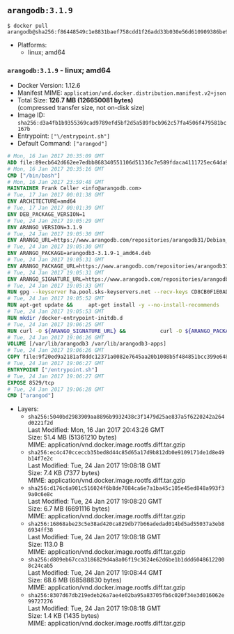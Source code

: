 ## `arangodb:3.1.9`

```console
$ docker pull arangodb@sha256:f86448549c1e8831baef758cdd1f26add33b030e56d610909386be941aee1267
```

-	Platforms:
	-	linux; amd64

### `arangodb:3.1.9` - linux; amd64

-	Docker Version: 1.12.6
-	Manifest MIME: `application/vnd.docker.distribution.manifest.v2+json`
-	Total Size: **126.7 MB (126650081 bytes)**  
	(compressed transfer size, not on-disk size)
-	Image ID: `sha256:d3a4fb1b9355369cad9789efd5bf2d5a589fbcb962c57fa4506f479581bc167b`
-	Entrypoint: `["\/entrypoint.sh"]`
-	Default Command: `["arangod"]`

```dockerfile
# Mon, 16 Jan 2017 20:35:09 GMT
ADD file:89ecb642d662ee7edbb868340551106d51336c7e589fdaca4111725ec64da957 in / 
# Mon, 16 Jan 2017 20:35:16 GMT
CMD ["/bin/bash"]
# Mon, 16 Jan 2017 23:59:48 GMT
MAINTAINER Frank Celler <info@arangodb.com>
# Tue, 17 Jan 2017 00:01:38 GMT
ENV ARCHITECTURE=amd64
# Tue, 17 Jan 2017 00:01:39 GMT
ENV DEB_PACKAGE_VERSION=1
# Tue, 24 Jan 2017 19:05:29 GMT
ENV ARANGO_VERSION=3.1.9
# Tue, 24 Jan 2017 19:05:30 GMT
ENV ARANGO_URL=https://www.arangodb.com/repositories/arangodb31/Debian_8.0
# Tue, 24 Jan 2017 19:05:30 GMT
ENV ARANGO_PACKAGE=arangodb3-3.1.9-1_amd64.deb
# Tue, 24 Jan 2017 19:05:31 GMT
ENV ARANGO_PACKAGE_URL=https://www.arangodb.com/repositories/arangodb31/Debian_8.0/amd64/arangodb3-3.1.9-1_amd64.deb
# Tue, 24 Jan 2017 19:05:31 GMT
ENV ARANGO_SIGNATURE_URL=https://www.arangodb.com/repositories/arangodb31/Debian_8.0/amd64/arangodb3-3.1.9-1_amd64.deb.asc
# Tue, 24 Jan 2017 19:05:33 GMT
RUN gpg --keyserver ha.pool.sks-keyservers.net --recv-keys CD8CB0F1E0AD5B52E93F41E7EA93F5E56E751E9B
# Tue, 24 Jan 2017 19:05:52 GMT
RUN apt-get update &&     apt-get install -y --no-install-recommends         libjemalloc1 	libsnappy1         ca-certificates         pwgen         curl     &&     rm -rf /var/lib/apt/lists/*
# Tue, 24 Jan 2017 19:05:53 GMT
RUN mkdir /docker-entrypoint-initdb.d
# Tue, 24 Jan 2017 19:06:25 GMT
RUN curl -O ${ARANGO_SIGNATURE_URL} &&           curl -O ${ARANGO_PACKAGE_URL} &&             gpg --verify ${ARANGO_PACKAGE}.asc &&     (echo arangodb3 arangodb3/password password test | debconf-set-selections) &&     (echo arangodb3 arangodb3/password_again password test | debconf-set-selections) &&     DEBIAN_FRONTEND="noninteractive" dpkg -i ${ARANGO_PACKAGE} &&     rm -rf /var/lib/arangodb3/* &&     sed -ri         -e 's!127\.0\.0\.1!0.0.0.0!g'         -e 's!^(file\s*=).*!\1 -!'         -e 's!^#\s*uid\s*=.*!uid = arangodb!'         -e 's!^#\s*gid\s*=.*!gid = arangodb!'         /etc/arangodb3/arangod.conf     &&     DEBIAN_FRONTEND="noninteractive" apt-get purge -y --auto-remove ca-certificates &&     rm -f ${ARANGO_PACKAGE}*
# Tue, 24 Jan 2017 19:06:26 GMT
VOLUME [/var/lib/arangodb3 /var/lib/arangodb3-apps]
# Tue, 24 Jan 2017 19:06:26 GMT
COPY file:9f20ed9a2181af8ddc12371a0082e7645aa20b1008b5f484851bcc399e64801e in /entrypoint.sh 
# Tue, 24 Jan 2017 19:06:27 GMT
ENTRYPOINT ["/entrypoint.sh"]
# Tue, 24 Jan 2017 19:06:27 GMT
EXPOSE 8529/tcp
# Tue, 24 Jan 2017 19:06:28 GMT
CMD ["arangod"]
```

-	Layers:
	-	`sha256:5040bd2983909aa8896b9932438c3f1479d25ae837a5f6220242a264d0221f2d`  
		Last Modified: Mon, 16 Jan 2017 20:43:26 GMT  
		Size: 51.4 MB (51361210 bytes)  
		MIME: application/vnd.docker.image.rootfs.diff.tar.gzip
	-	`sha256:ec4c470cceccb35bed8d44c85d65a17d9b812db0e9109171de1d8e49b14f7e2c`  
		Last Modified: Tue, 24 Jan 2017 19:08:18 GMT  
		Size: 7.4 KB (7377 bytes)  
		MIME: application/vnd.docker.image.rootfs.diff.tar.gzip
	-	`sha256:d176c6a901c516024f6b8de7084ca6e7a1ba45c105e45ed848a993f39a0c6e8c`  
		Last Modified: Tue, 24 Jan 2017 19:08:20 GMT  
		Size: 6.7 MB (6691116 bytes)  
		MIME: application/vnd.docker.image.rootfs.diff.tar.gzip
	-	`sha256:16868abe23c5e38ad420ca829db77b66adedad014bd5ad55037a3eb86934ff38`  
		Last Modified: Tue, 24 Jan 2017 19:08:18 GMT  
		Size: 113.0 B  
		MIME: application/vnd.docker.image.rootfs.diff.tar.gzip
	-	`sha256:d809eb67cca3186829d4a8a06f19c3624e62d6be1b1ddd60486122008c24cab5`  
		Last Modified: Tue, 24 Jan 2017 19:08:44 GMT  
		Size: 68.6 MB (68588830 bytes)  
		MIME: application/vnd.docker.image.rootfs.diff.tar.gzip
	-	`sha256:8307d67db219edeb26a7ae4e02ba95a83705fb6c020f34e3d016062e99727276`  
		Last Modified: Tue, 24 Jan 2017 19:08:18 GMT  
		Size: 1.4 KB (1435 bytes)  
		MIME: application/vnd.docker.image.rootfs.diff.tar.gzip
